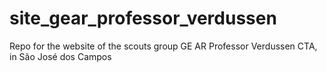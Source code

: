 # site_gear_professor_verdussen
Repo for the website of the scouts group GE AR Professor Verdussen CTA, in São José dos Campos
